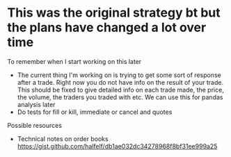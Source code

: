 # This was the original strategy bt but the plans have changed a lot over time

<!-- # Trader (dataclass)
## Properties
- `name`: str
- `id`: str (UUID)

# Order
##  Properties
- `id`: str (UUID) 
- `price`: float | None
- `volume`: int (Buy/sell quantity)
- `order_side`: OrderSide,
- `order_type`: OrderType,
- `trader_int`: str

# OrderBook
## Properties
- `bids`: list[Order] (Max heap)
- `offers`: list[Order] (Min heap)
## Methods
- `def best_bid(self) -> Order`
- `def best_offer(self) -> Offer`
- `def cancel_order(id: str) Cancel an order with a given id, throws an error

# MatchingEngine
## Properties
- `book`: Orderbook
## Methods
- `def place_order(self, Order)`
- `def _process_market_order(self, Order)
- `def _process_limit_order(self, Order)
- `def _process_FOK_order(self, Order)
- `def _process_IOC_order(self, Order)
- `def _process_quote_order(self, Order)


# Enums
- **OrderSide** [BUY, SELL]
- **OrderType** [MARKET, LIMIT_ORDER, FILL_OR_KILL, IMMEDIATE_OR_CANCEL, QUOTE]
 -->

To remember when I start working on this later
- The current thing I'm working on is trying to get some sort of response after a trade. Right now you do not have info on the result of your trade. This should be fixed to give detailed info on each trade made, the price, the volume, the traders you traded with etc. We can use this for pandas analysis later
- Do tests for fill or kill, immediate or cancel and quotes


Possible resources
- Technical notes on order books https://gist.github.com/halfelf/db1ae032dc34278968f8bf31ee999a25